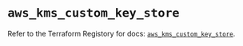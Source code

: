 # `aws_kms_custom_key_store`

Refer to the Terraform Registory for docs: [`aws_kms_custom_key_store`](https://registry.terraform.io/providers/hashicorp/aws/5.16.0/docs/resources/kms_custom_key_store).
